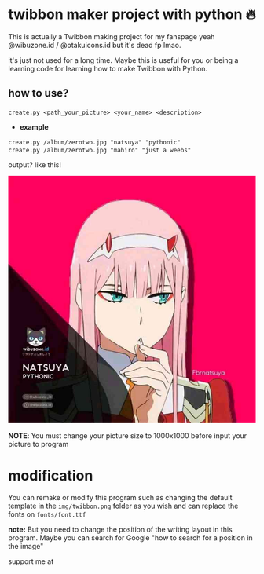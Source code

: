 
# twibbon maker project with python 🔥

This is actually a Twibbon making project for my fanspage yeah
@wibuzone.id / @otakuicons.id but it's dead fp lmao.

it's just not used for a long time. Maybe this is useful for you or being a
learning code for learning how to make Twibbon with Python.

## how to use?
```
create.py <path_your_picture> <your_name> <description>
```

* **example**
```
create.py /album/zerotwo.jpg "natsuya" "pythonic"
create.py /album/zerotwo.jpg "mahiro" "just a weebs"
```

output? like this!

<img src="img/example_result.jpg">


**NOTE**: You must change your picture size to 1000x1000 before input 
your picture to program


# modification

You can remake or modify this program such as changing the default template
in the `img/twibbon.png` folder as you wish and can replace the fonts on
`fonts/font.ttf`

**note:** But you need to change the position of the writing layout in this program. Maybe you can search for Google "how to search for a position in the image"


support me at
